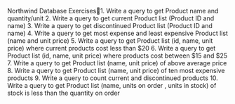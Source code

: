 Northwind Database Exercises1. Write a query to get Product name and quantity/unit
2. Write a query to get current Product list (Product ID and name)
3. Write a query to get discontinued Product list (Product ID and name)
4. Write a query to get most expense and least expensive Product list (name and unit price)
5. Write a query to get Product list (id, name, unit price) where current products cost less than $20
6. Write a query to get Product list (id, name, unit price) where products cost between $15 and $25
7. Write a query to get Product list (name, unit price) of above average price
8. Write a query to get Product list (name, unit price) of ten most expensive products
9. Write a query to count current and discontinued products
10. Write a query to get Product list (name, units on order , units in stock) of stock is less than the quantity 
on order
